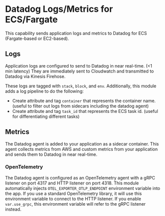 # Datadog Logs/Metrics for ECS/Fargate

This capability sends application logs and metrics to Datadog for ECS (Fargate-based or EC2-based).

## Logs

Application logs are configured to send to Datadog in near real-time. (<1 min latency)
They are immediately sent to Cloudwatch and transmitted to Datadog via Kinesis Firehose.

These logs are tagged with `stack`, `block`, and `env`.
Additionally, this module adds a log pipeline to do the following:
- Create attribute and tag `container` that represents the container name. (useful to filter out logs from sidecars including the datadog agent)
- Create attribute and tag `task_id` that represents the ECS task id. (useful for differentiating different tasks)

## Metrics

The Datadog agent is added to your application as a sidecar container.
This agent collects metrics from AWS and custom metrics from your application and sends them to Datadog in near real-time.

### OpenTelemetry

The Datadog agent is configured as an OpenTelemetry agent with a gRPC listener on port 4317 and HTTP listener on port 4318.
This module automatically injects `OTEL_EXPORTER_OTLP_ENDPOINT` environment variable into the app.
If you use a standard OpenTelemetry library, it will use this environment variable to connect to the HTTP listener.
If you enable `var.use_grpc`, this environment variable will refer to the gRPC listener instead.

